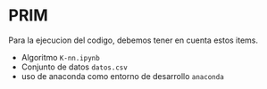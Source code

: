 # PRIM

Para la ejecucion del codigo, debemos tener en cuenta estos items.

* Algoritmo `K-nn.ipynb`
* Conjunto de datos `datos.csv`
* uso de anaconda como entorno de desarrollo `anaconda`





